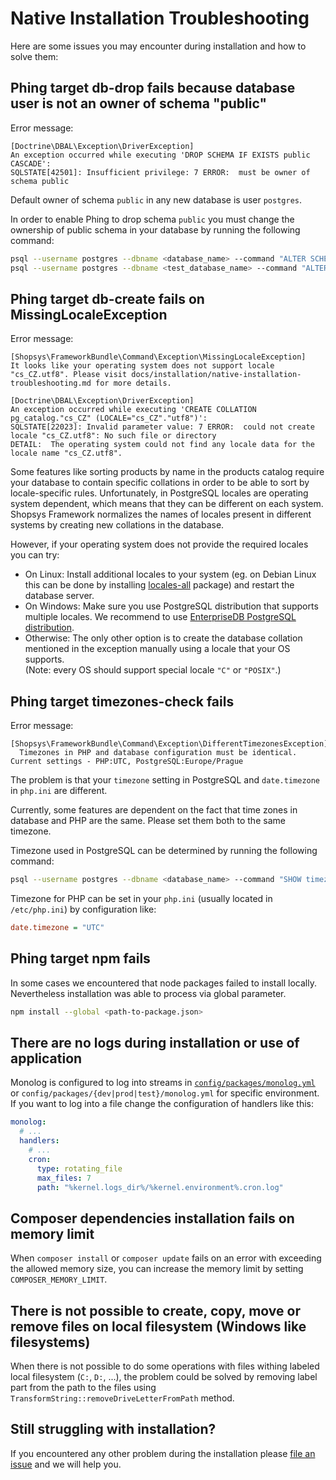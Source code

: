 # Native Installation Troubleshooting
Here are some issues you may encounter during installation and how to solve them:

## Phing target db-drop fails because database user is not an owner of schema "public"
Error message:
```no-highlight
[Doctrine\DBAL\Exception\DriverException]
An exception occurred while executing 'DROP SCHEMA IF EXISTS public CASCADE':
SQLSTATE[42501]: Insufficient privilege: 7 ERROR:  must be owner of schema public
```

Default owner of schema `public` in any new database is user `postgres`.

In order to enable Phing to drop schema `public` you must change the ownership of public schema in your database by running the following command:
```sh
psql --username postgres --dbname <database_name> --command "ALTER SCHEMA public OWNER TO <database_user>"
psql --username postgres --dbname <test_database_name> --command "ALTER SCHEMA public OWNER TO <database_user>"
```

## Phing target db-create fails on MissingLocaleException
Error message:
```no-highlight
[Shopsys\FrameworkBundle\Command\Exception\MissingLocaleException]  
It looks like your operating system does not support locale "cs_CZ.utf8". Please visit docs/installation/native-installation-troubleshooting.md for more details.

[Doctrine\DBAL\Exception\DriverException]  
An exception occurred while executing 'CREATE COLLATION pg_catalog."cs_CZ" (LOCALE="cs_CZ"."utf8")':  
SQLSTATE[22023]: Invalid parameter value: 7 ERROR:  could not create locale "cs_CZ.utf8": No such file or directory  
DETAIL:  The operating system could not find any locale data for the locale name "cs_CZ.utf8".
```

Some features like sorting products by name in the products catalog require your database to contain specific collations in order to be able to sort by locale-specific rules.
Unfortunately, in PostgreSQL locales are operating system dependent, which means that they can be different on each system.
Shopsys Framework normalizes the names of locales present in different systems by creating new collations in the database.

However, if your operating system does not provide the required locales you can try:

* On Linux: Install additional locales to your system (eg. on Debian Linux this can be done by installing [locales-all](https://packages.debian.org/cs/stable/locales-all) package) and restart the database server.
* On Windows: Make sure you use PostgreSQL distribution that supports multiple locales. We recommend to use [EnterpriseDB PostgreSQL distribution](https://www.enterprisedb.com/downloads/postgres-postgresql-downloads#windows).
* Otherwise: The only other option is to create the database collation mentioned in the exception manually using a locale that your OS supports.  
  (Note: every OS should support special locale `"C"` or `"POSIX"`.)

## Phing target timezones-check fails

Error message:
```no-highlight
[Shopsys\FrameworkBundle\Command\Exception\DifferentTimezonesException]
  Timezones in PHP and database configuration must be identical. Current settings - PHP:UTC, PostgreSQL:Europe/Prague
```

The problem is that your `timezone` setting in PostgreSQL and `date.timezone` in `php.ini` are different.

Currently, some features are dependent on the fact that time zones in database and PHP are the same. Please set them both to the same timezone.

Timezone used in PostgreSQL can be determined by running the following command:
```sh
psql --username postgres --dbname <database_name> --command "SHOW timezone"
```

Timezone for PHP can be set in your `php.ini` (usually located in `/etc/php.ini`) by configuration like:
```ini
date.timezone = "UTC"
```

## Phing target npm fails

In some cases we encountered that node packages failed to install locally.
Nevertheless installation was able to process via global parameter.
```sh
npm install --global <path-to-package.json>
```

## There are no logs during installation or use of application

Monolog is configured to log into streams in [`config/packages/monolog.yml`](https://github.com/shopsys/shopsys/blob/master/project-base/config/packages/monolog.yml) or `config/packages/{dev|prod|test}/monolog.yml` for specific environment.
If you want to log into a file change the configuration of handlers like this:
```yaml
monolog:
  # ...
  handlers:
    # ...
    cron:
      type: rotating_file
      max_files: 7
      path: "%kernel.logs_dir%/%kernel.environment%.cron.log"
```

## Composer dependencies installation fails on memory limit
When `composer install` or `composer update` fails on an error with exceeding the allowed memory size, you can increase the memory limit by setting `COMPOSER_MEMORY_LIMIT`.

## There is not possible to create, copy, move or remove files on local filesystem (Windows like filesystems)
When there is not possible to do some operations with files withing labeled local filesystem (`C:`, `D:`, ...), the problem could be solved by removing label part from the path to the files using `TransformString::removeDriveLetterFromPath` method.

## Still struggling with installation?
If you encountered any other problem during the installation please [file an issue](https://github.com/shopsys/shopsys/issues/new) and we will help you.
